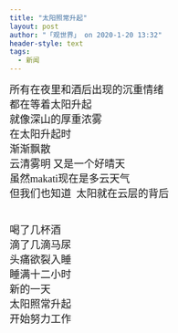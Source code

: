 ```yaml
---
title: "太阳照常升起"
layout: post
author: "「观世界」 on 2020-1-20 13:32"
header-style: text
tags:
  - 新闻
---
```


<head></head>
<body>
 <font face="微软雅黑"><font size="4">所有在夜里和酒后出现的沉重情绪</font></font>
 <br> 
 <font face="微软雅黑"><font size="4">都在等着太阳升起</font></font>
 <br> 
 <font face="微软雅黑"><font size="4">就像深山的厚重浓雾</font></font>
 <br> 
 <font face="微软雅黑"><font size="4">在太阳升起时</font></font>
 <br> 
 <font face="微软雅黑"><font size="4">渐渐飘散</font></font>
 <br> 
 <font face="微软雅黑"><font size="4">云清雾明 又是一个好晴天</font></font>
 <br> 
 <font face="微软雅黑"><font size="4">虽然makati现在是多云天气</font></font>
 <br> 
 <font face="微软雅黑"><font size="4">但我们也知道&nbsp;&nbsp;太阳就在云层的背后</font></font>
 <br> 
 <font face="微软雅黑"><font size="4"><br> </font></font>
 <br> 
 <font face="微软雅黑"><font size="4">喝了几杯酒</font></font>
 <br> 
 <font face="微软雅黑"><font size="4">滴了几滴马尿</font></font>
 <br> 
 <font face="微软雅黑"><font size="4">头痛欲裂入睡</font></font>
 <br> 
 <font face="微软雅黑"><font size="4">睡满十二小时</font></font>
 <br> 
 <font face="微软雅黑"><font size="4">新的一天</font></font>
 <br> 
 <font face="微软雅黑"><font size="4">太阳照常升起</font></font>
 <br> 
 <font face="微软雅黑"><font size="4">开始努力工作</font></font>
 <br>
</body>


